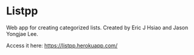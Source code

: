 # Listpp
Web app for creating categorized lists. Created by Eric J Hsiao and Jason Yongjae Lee.

Access it here: https://listpp.herokuapp.com/
